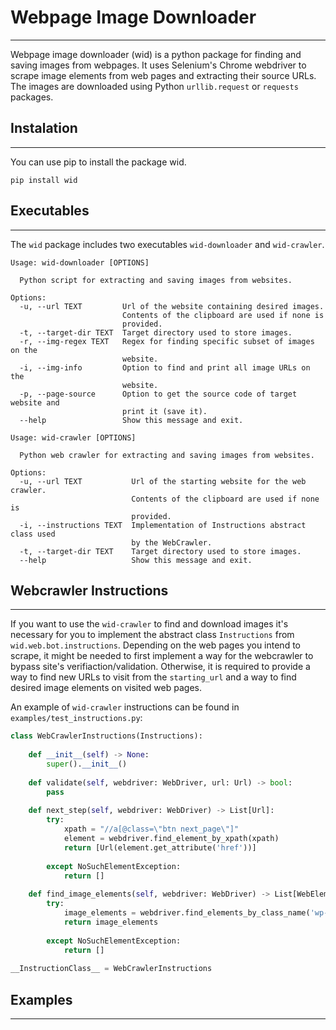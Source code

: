 # Webpage Image Downloader
---
Webpage image downloader (wid) is a python package for finding and saving images from webpages. It uses Selenium's Chrome webdriver to scrape image elements from web pages and extracting their source URLs. The images are downloaded using Python `urllib.request` or `requests` packages.



## Instalation
---
You can use pip to install the package wid.
```
pip install wid
```

## Executables
---
The `wid` package includes two executables `wid-downloader` and `wid-crawler`.

```
Usage: wid-downloader [OPTIONS]

  Python script for extracting and saving images from websites.

Options:
  -u, --url TEXT         Url of the website containing desired images.
                         Contents of the clipboard are used if none is
                         provided.
  -t, --target-dir TEXT  Target directory used to store images.
  -r, --img-regex TEXT   Regex for finding specific subset of images on the
                         website.
  -i, --img-info         Option to find and print all image URLs on the
                         website.
  -p, --page-source      Option to get the source code of target website and
                         print it (save it).
  --help                 Show this message and exit.
```

```
Usage: wid-crawler [OPTIONS]

  Python web crawler for extracting and saving images from websites.

Options:
  -u, --url TEXT           Url of the starting website for the web crawler.
                           Contents of the clipboard are used if none is
                           provided.
  -i, --instructions TEXT  Implementation of Instructions abstract class used
                           by the WebCrawler.
  -t, --target-dir TEXT    Target directory used to store images.
  --help                   Show this message and exit.
```

## Webcrawler Instructions
---
If you want to use the `wid-crawler` to find and download images it's necessary for you to implement the abstract class `Instructions` from `wid.web.bot.instructions`. Depending on the web pages you intend to scrape, it might be needed to first implement a way for the webcrawler to bypass site's verifiaction/validation. Otherwise, it is required to provide a way to find new URLs to visit from the `starting_url` and a way to find desired image elements on visited web pages.

An example of `wid-crawler` instructions can be found in `examples/test_instructions.py`:

```python
class WebCrawlerInstructions(Instructions):
    
    def __init__(self) -> None:
        super().__init__()
        
    def validate(self, webdriver: WebDriver, url: Url) -> bool:
        pass
    
    def next_step(self, webdriver: WebDriver) -> List[Url]:
        try:
            xpath = "//a[@class=\"btn next_page\"]"
            element = webdriver.find_element_by_xpath(xpath)
            return [Url(element.get_attribute('href'))]
        
        except NoSuchElementException:
            return []
        
    def find_image_elements(self, webdriver: WebDriver) -> List[WebElement]:
        try:
            image_elements = webdriver.find_elements_by_class_name('wp-manga-chapter-img')
            return image_elements
        
        except NoSuchElementException:
            return []
    
__InstructionClass__ = WebCrawlerInstructions
```

## Examples
---

